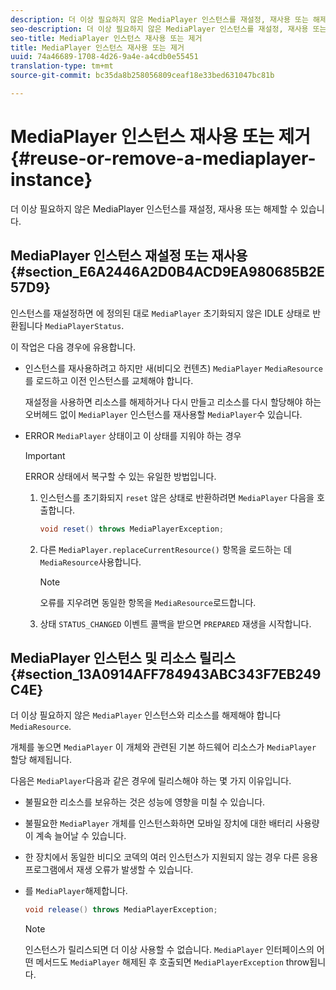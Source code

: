 ```yaml
---
description: 더 이상 필요하지 않은 MediaPlayer 인스턴스를 재설정, 재사용 또는 해제할 수 있습니다.
seo-description: 더 이상 필요하지 않은 MediaPlayer 인스턴스를 재설정, 재사용 또는 해제할 수 있습니다.
seo-title: MediaPlayer 인스턴스 재사용 또는 제거
title: MediaPlayer 인스턴스 재사용 또는 제거
uuid: 74a46689-1708-4d26-9a4e-a4cdb0e55451
translation-type: tm+mt
source-git-commit: bc35da8b258056809ceaf18e33bed631047bc81b

---
```



# MediaPlayer 인스턴스 재사용 또는 제거 {#reuse-or-remove-a-mediaplayer-instance}

더 이상 필요하지 않은 MediaPlayer 인스턴스를 재설정, 재사용 또는 해제할 수 있습니다.

## MediaPlayer 인스턴스 재설정 또는 재사용 {#section_E6A2446A2D0B4ACD9EA980685B2E57D9}

인스턴스를 재설정하면 에 정의된 대로 `MediaPlayer` 초기화되지 않은 IDLE 상태로 반환됩니다 `MediaPlayerStatus`.

이 작업은 다음 경우에 유용합니다.

* 인스턴스를 재사용하려고 하지만 새(비디오 컨텐츠) `MediaPlayer` `MediaResource` 를 로드하고 이전 인스턴스를 교체해야 합니다.

   재설정을 사용하면 리소스를 해제하거나 다시 만들고 리소스를 다시 할당해야 하는 오버헤드 없이 `MediaPlayer` 인스턴스를 재사용할 `MediaPlayer`수 있습니다.

* ERROR `MediaPlayer` 상태이고 이 상태를 지워야 하는 경우

   >[!IMPORTANT]
   >
   >ERROR 상태에서 복구할 수 있는 유일한 방법입니다.

   1. 인스턴스를 초기화되지 `reset` 않은 상태로 반환하려면 `MediaPlayer` 다음을 호출합니다.

      ```java
      void reset() throws MediaPlayerException; 
      ```

   1. 다른 `MediaPlayer.replaceCurrentResource()` 항목을 로드하는 데 `MediaResource`사용합니다.

      >[!NOTE]
      >
      >오류를 지우려면 동일한 항목을 `MediaResource`로드합니다.

   1. 상태 `STATUS_CHANGED` 이벤트 콜백을 받으면 `PREPARED` 재생을 시작합니다.

## MediaPlayer 인스턴스 및 리소스 릴리스 {#section_13A0914AFF784943ABC343F7EB249C4E}

더 이상 필요하지 않은 `MediaPlayer` 인스턴스와 리소스를 해제해야 합니다 `MediaResource`.

개체를 놓으면 `MediaPlayer` 이 개체와 관련된 기본 하드웨어 리소스가 `MediaPlayer` 할당 해제됩니다.

다음은 `MediaPlayer`다음과 같은 경우에 릴리스해야 하는 몇 가지 이유입니다.

* 불필요한 리소스를 보유하는 것은 성능에 영향을 미칠 수 있습니다.
* 불필요한 `MediaPlayer` 개체를 인스턴스화하면 모바일 장치에 대한 배터리 사용량이 계속 늘어날 수 있습니다.
* 한 장치에서 동일한 비디오 코덱의 여러 인스턴스가 지원되지 않는 경우 다른 응용 프로그램에서 재생 오류가 발생할 수 있습니다.

* 를 `MediaPlayer`해제합니다.

   ```java
   void release() throws MediaPlayerException;
   ```

   >[!NOTE]
   >
   >인스턴스가 릴리스되면 더 이상 사용할 수 없습니다. `MediaPlayer` 인터페이스의 어떤 메서드도 `MediaPlayer` 해제된 후 호출되면 `MediaPlayerException` throw됩니다.